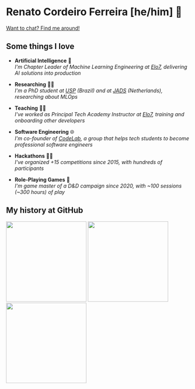 # Renato Cordeiro Ferreira [he/him] 🖖

[Want to chat? Find me around!](https://linktr.ee/renatocf)

## Some things I love

- **Artificial Intelligence** 🤖 <br> _I'm Chapter Leader of Machine Learning Engineering at [Elo7][elo7], delivering AI solutions into production_

- **Researching** 🧑‍🎓 <br> _I'm a PhD student at [USP][usp] (Brazil) and at [JADS][jads] (Netherlands), researching about MLOps_

- **Teaching** 👨‍🏫 <br> _I've worked as Principal Tech Academy Instructor at [Elo7][elo7], training and onboarding other developers_

- **Software Engineering** 🌐 <br> _I'm co-founder of [CodeLab][codelab], a group that helps tech students to become professional software engineers_

- **Hackathons** 🧑‍💻 <br> _I've organized +15 competitions since 2015, with hundreds of participants_

- **Role-Playing Games** 🐲 <br> _I'm game master of a D&D campaign since 2020, with ~100 sessions  (~300 hours) of play_

## My history at GitHub

<div align="left">
  <img height=220 src="https://streak-stats.demolab.com/?user=renatocf&date_format=Y.m.d&card_width=710" />
  <img height=220 src="https://renatocf-github-readme-stats.vercel.app/api?username=renatocf&custom_title=General%20GitHub%20Stats%20📈&show_icons=true&include_all_commits=true&show=reviews&card_width=350" />
  <img height=220 src="https://renatocf-github-readme-stats.vercel.app/api/top-langs/?username=renatocf&custom_title=Most%20Used%20Languages%20🧑‍💻&layout=compact&size_weight=0.5&count_weight=1&langs_count=10&card_width=350" />
</div>

<!--
**renatocf/renatocf** is a ✨ _special_ ✨ repository because its `README.md` (this file) appears on your GitHub profile.

<br/>

Here are some ideas to get you started:

- 🔭 I’m currently working on ...
- 🌱 I’m currently learning ...
- 👯 I’m looking to collaborate on ...
- 🤔 I’m looking for help with ...
- 💬 Ask me about ...
- 📫 How to reach me: ...
- 😄 Pronouns: ...
- ⚡ Fun fact: ...
-->

[elo7]: https://www.elo7.com.br/sobre
[usp]: https://usp.br
[jads]: https://jads.nl
[codelab]: https://github.com/uspcodelab
